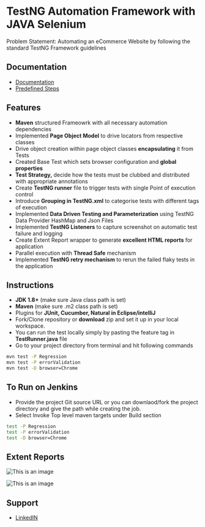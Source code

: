 
# TestNG Automation Framework with JAVA Selenium

Problem Statement: Automating an eCommerce Website by following the standard TestNG Framework guidelines




## Documentation
* [Documentation](https://testng.org/doc/documentation-main.html)
* [Predefined Steps](https://www.lambdatest.com/learning-hub/testng)

## Features

- **Maven** structured Frameowrk with all necessary automation dependencies
- Implemented **Page Object Model** to drive locators from respective classes
- Drive object creation within page object classes **encapsulating** it from Tests 
- Created Base Test which sets browser configuration and **global properties**
- **Test Strategy,** decide how the tests must be clubbed and distributed with appropriate annotations
- Create **TestNG runner** file to trigger tests with single Point of execution control
- Introduce **Grouping in TestNG.xml** to categorise tests with different tags of execution
- Implemented **Data Driven Testing and Parameterization** using TestNG Data Provider HashMap and Json Files
- Implemented **TestNG Listeners** to capture screenshot on automatic test failure and logging
- Create Extent Report wrapper to generate **excellent HTML reports** for application
- Parallel execution with **Thread Safe** mechanism
- Implemented **TestNG retry mechanism** to rerun the failed flaky tests in the application





## Instructions

- **JDK 1.8+** (make sure Java class path is set)
- **Maven** (make sure .m2 class path is set)
- Plugins for **JUnit, Cucumber, Natural in Eclipse/intelliJ**
- Fork/Clone repository or **download** zip and set it up in your local workspace.
- You can run the test locally simply by pasting the feature tag in **TestRunner.java** file
- Go to your project directory from terminal and hit following commands
```bash
mvn test -P Regression 
mvn test -P errorValidation
mvn test -D browser=Chrome
```

## To Run on Jenkins
- Provide the project Git source URL or you can downlaod/fork the project directory and give the path while creating the job.
- Select Invoke Top level maven targets under Build section
```bash
test -P Regression
test -P errorValidation
test -D browser=Chrome
```
## Extent Reports

![This is an image](https://user-images.githubusercontent.com/46919369/228211780-fb289fbd-a2d0-4cf8-8d7f-9baa15a94f70.PNG)

![This is an image](https://user-images.githubusercontent.com/46919369/228211829-1fd89375-a318-4827-b639-653acf12c347.PNG)
## Support

* [LinkedIN](https://www.linkedin.com/in/sailesh-ramesh-96991b13a/)

